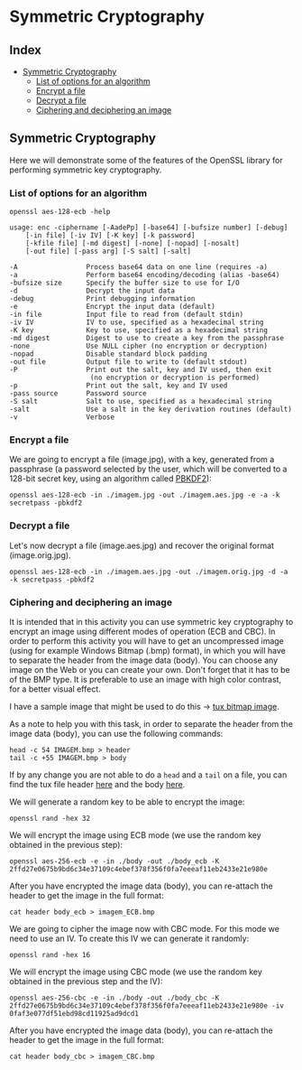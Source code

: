 # Symmetric Cryptography <!-- omit in toc -->

## Index <!-- omit in toc -->

- [Symmetric Cryptography](#symmetric-cryptography)
  - [List of options for an algorithm](#list-of-options-for-an-algorithm)
  - [Encrypt a file](#encrypt-a-file)
  - [Decrypt a file](#decrypt-a-file)
  - [Ciphering and deciphering an image](#ciphering-and-deciphering-an-image)

## Symmetric Cryptography

Here we will demonstrate some of the features of the OpenSSL library for performing symmetric key cryptography.

### List of options for an algorithm

    openssl aes-128-ecb -help

    usage: enc -ciphername [-AadePp] [-base64] [-bufsize number] [-debug]
        [-in file] [-iv IV] [-K key] [-k password]
        [-kfile file] [-md digest] [-none] [-nopad] [-nosalt]
        [-out file] [-pass arg] [-S salt] [-salt]

    -A                 Process base64 data on one line (requires -a)
    -a                 Perform base64 encoding/decoding (alias -base64)
    -bufsize size      Specify the buffer size to use for I/O
    -d                 Decrypt the input data
    -debug             Print debugging information
    -e                 Encrypt the input data (default)
    -in file           Input file to read from (default stdin)
    -iv IV             IV to use, specified as a hexadecimal string
    -K key             Key to use, specified as a hexadecimal string
    -md digest         Digest to use to create a key from the passphrase
    -none              Use NULL cipher (no encryption or decryption)
    -nopad             Disable standard block padding
    -out file          Output file to write to (default stdout)
    -P                 Print out the salt, key and IV used, then exit
                        (no encryption or decryption is performed)
    -p                 Print out the salt, key and IV used
    -pass source       Password source
    -S salt            Salt to use, specified as a hexadecimal string
    -salt              Use a salt in the key derivation routines (default)
    -v                 Verbose

### Encrypt a file

We are going to encrypt a file (image.jpg), with a key, generated from a passphrase (a password selected by the user, which will be converted to a 128-bit secret key, using an algorithm called [PBKDF2](https://en.wikipedia.org/wiki/PBKDF2)):

    openssl aes-128-ecb -in ./imagem.jpg -out ./imagem.aes.jpg -e -a -k secretpass -pbkdf2

### Decrypt a file

Let's now decrypt a file (image.aes.jpg) and recover the original format (image.orig.jpg).

    openssl aes-128-ecb -in ./imagem.aes.jpg -out ./imagem.orig.jpg -d -a -k secretpass -pbkdf2

### Ciphering and deciphering an image

It is intended that in this activity you can use symmetric key cryptography to encrypt an image using different modes of operation (ECB and CBC). In order to perform this activity you will have to get an uncompressed image (using for example Windows Bitmap (.bmp) format), in which you will have to separate the header from the image data (body).
You can choose any image on the Web or you can create your own. Don't forget that it has to be of the BMP type. It is preferable to use an image with high color contrast, for a better visual effect.

I have a sample image that might be used to do this -> [tux bitmap image](assets/tux_original.bmp).

As a note to help you with this task, in order to separate the header from the image data (body), you can use the following commands:

    head -c 54 IMAGEM.bmp > header
    tail -c +55 IMAGEM.bmp > body

If by any change you are not able to do a `head` and a `tail` on a file, you can find the tux file header [here](assets/header) and the body [here](assets/body).

We will generate a random key to be able to encrypt the image:

    openssl rand -hex 32

We will encrypt the image using ECB mode (we use the random key obtained in the previous step):

    openssl aes-256-ecb -e -in ./body -out ./body_ecb -K 2ffd27e0675b9bd6c34e37109c4ebef378f356f0fa7eeeaf11eb2433e21e980e

After you have encrypted the image data (body), you can re-attach the header to get the image in the full format:

    cat header body_ecb > imagem_ECB.bmp

We are going to cipher the image now with CBC mode. For this mode we need to use an IV. To create this IV we can generate it randomly:

    openssl rand -hex 16

We will encrypt the image using CBC mode (we use the random key obtained in the previous step and the IV):

    openssl aes-256-cbc -e -in ./body -out ./body_cbc -K 2ffd27e0675b9bd6c34e37109c4ebef378f356f0fa7eeeaf11eb2433e21e980e -iv 0faf3e077df51ebd98cd11925ad9dcd1

After you have encrypted the image data (body), you can re-attach the header to get the image in the full format:

    cat header body_cbc > imagem_CBC.bmp
